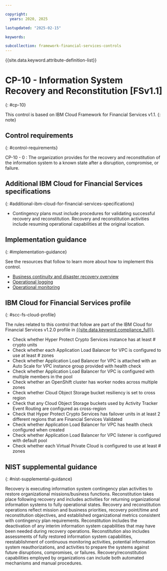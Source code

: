 ```yaml
---

copyright:
  years: 2020, 2025

lastupdated: "2025-02-15"

keywords:

subcollection: framework-financial-services-controls
---
```


{{site.data.keyword.attribute-definition-list}}

               
# CP-10 - Information System Recovery and Reconstitution [FSv1.1]
{: #cp-10}

This control is based on IBM Cloud Framework for Financial Services v1.1.
{: note}


## Control requirements
{: #control-requirements}

CP-10 - 0
    : The organization provides for the recovery and reconstitution of the information system to a known state after a disruption, compromise, or failure.

## Additional IBM Cloud for Financial Services specifications
{: #additional-ibm-cloud-for-financial-services-specifications}

- Contingency plans must include procedures for validating successful recovery and reconstitution.  Recovery and reconstitution activities include resuming operational capabilities at the original location.

## Implementation guidance
{: #implementation-guidance}

See the resources that follow to learn more about how to implement this control.

- [Business continuity and disaster recovery overview](/docs/framework-financial-services?topic=framework-financial-services-shared-bcdr)
- [Operational logging](/docs/framework-financial-services?topic=framework-financial-services-shared-logging-operational)
- [Operational monitoring](/docs/framework-financial-services?topic=framework-financial-services-shared-monitoring-operational)

## IBM Cloud for Financial Services profile
{: #scc-fs-cloud-profile}

The rules related to this control that follow are part of the IBM Cloud for Financial Services v1.2.0 profile in [{{site.data.keyword.compliance_full}}](/docs/security-compliance?topic=security-compliance-getting-started).

- Check whether Hyper Protect Crypto Services instance has at least # crypto units 
- Check whether each Application Load Balancer for VPC is configured to use at least # zones 
- Check whether Application Load Balancer for VPC is attached with an Auto Scale for VPC instance group provided with health check 
- Check whether Application Load Balancer for VPC is configured with multiple members in the pool 
- Check whether an OpenShift cluster has worker nodes across multiple zones 
- Check whether Cloud Object Storage bucket resiliency is set to cross region 
- Check that any Cloud Object Storage buckets used by Activity Tracker Event Routing are configured as cross-region 
- Check that Hyper Protect Crypto Services has failover units in at least 2 different regions that are Financial Services Validated 
- Check whether Application Load Balancer for VPC has health check configured when created 
- Check whether Application Load Balancer for VPC listener is configured with default pool 
- Check whether each Virtual Private Cloud is configured to use at least # zones

## NIST supplemental guidance
{: #nist-supplemental-guidance}

Recovery is executing information system contingency plan activities to restore organizational missions/business functions. Reconstitution takes place following recovery and includes activities for returning organizational information systems to fully operational states. Recovery and reconstitution operations reflect mission and business priorities, recovery point/time and reconstitution objectives, and established organizational metrics consistent with contingency plan requirements. Reconstitution includes the deactivation of any interim information system capabilities that may have been needed during recovery operations. Reconstitution also includes assessments of fully restored information system capabilities, reestablishment of continuous monitoring activities, potential information system reauthorizations, and activities to prepare the systems against future disruptions, compromises, or failures. Recovery/reconstitution capabilities employed by organizations can include both automated mechanisms and manual procedures.





